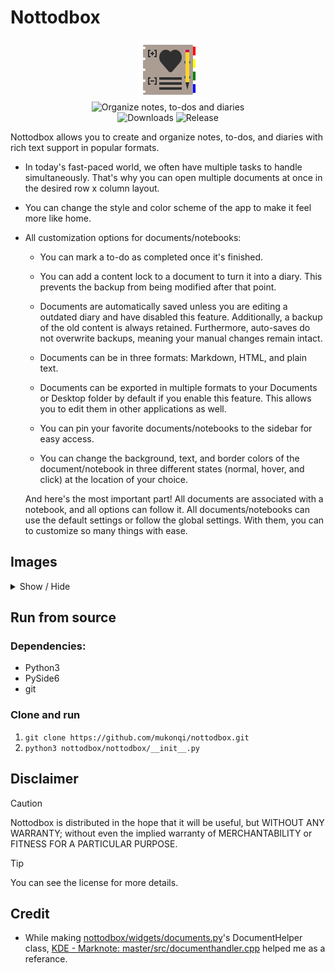 # Nottodbox

<p align="center">
    <img src="./share/icons/hicolor/96x96/apps/io.github.mukonqi.nottodbox.png" alt="Icon of Nottodbox"></img><br>
    <img src="https://img.shields.io/badge/Organize_notes,_to--dos_and_diaries-376296" alt="Organize notes, to-dos and diaries"></img><br>
    <img src="https://img.shields.io/github/downloads/mukonqi/nottodbox/total?label=Downloads" alt="Downloads"></img>
    <img src="https://img.shields.io/github/v/release/mukonqi/nottodbox?label=Release" alt="Release"><br>
</p>

Nottodbox allows you to create and organize notes, to-dos, and diaries with rich text support in popular formats.

- In today's fast-paced world, we often have multiple tasks to handle simultaneously. That's why you can open multiple documents at once in the desired row x column layout. 

- You can change the style and color scheme of the app to make it feel more like home.

- All customization options for documents/notebooks:
    - You can mark a to-do as completed once it's finished.
    - You can add a content lock to a document to turn it into a diary. This prevents the backup from being modified after that point.
	- Documents are automatically saved unless you are editing a outdated diary and have disabled this feature. Additionally, a backup of the old content is always retained. Furthermore, auto-saves do not overwrite backups, meaning your manual changes remain intact.
    - Documents can be in three formats: Markdown, HTML, and plain text.
	- Documents can be exported in multiple formats to your Documents or Desktop folder by default if you enable this feature. This allows you to edit them in other applications as well.
    - You can pin your favorite documents/notebooks to the sidebar for easy access.
    
	- You can change the background, text, and border colors of the document/notebook in three different states (normal, hover, and click) at the location of your choice.

	And here's the most important part! All documents are associated with a notebook, and all options can follow it. All documents/notebooks can use the default settings or follow the global settings. With them, you can to customize so many things with ease.

## Images
<details>
<summary>Show / Hide</summary>

![Appearance when using 'Nottodbox Light' color scheme](.github/images/light.png)
![Appearance when using 'Nottodbox Dark' color scheme](.github/images/dark.png)
</details>


## Run from source
### Dependencies:
- Python3
- PySide6
- git

### Clone and run
1. ```git clone https://github.com/mukonqi/nottodbox.git```
2. ```python3 nottodbox/nottodbox/__init__.py```


## Disclaimer
> [!CAUTION] 
> Nottodbox is distributed in the hope that it will be useful, but WITHOUT ANY WARRANTY; without even the implied warranty of MERCHANTABILITY or FITNESS FOR A PARTICULAR PURPOSE.

> [!TIP]
> You can see the license for more details.


## Credit
- While making [nottodbox/widgets/documents.py](./nottodbox/widgets/documents.py)'s DocumentHelper class, [KDE - Marknote: master/src/documenthandler.cpp](https://invent.kde.org/office/marknote/-/blob/master/src/documenthandler.cpp) helped me as a referance.